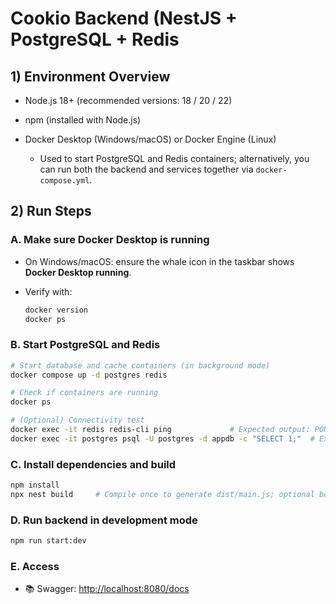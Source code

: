 # Cookio Backend (NestJS + PostgreSQL + Redis

## 1) Environment Overview

* Node.js 18+ (recommended versions: 18 / 20 / 22)
* npm (installed with Node.js)
* Docker Desktop (Windows/macOS) or Docker Engine (Linux)

  * Used to start PostgreSQL and Redis containers; alternatively, you can run both the backend and services together via `docker-compose.yml`.


## 2) Run Steps

### A. Make sure Docker Desktop is running

* On Windows/macOS: ensure the whale icon in the taskbar shows **Docker Desktop running**.
* Verify with:

  ```bash
  docker version
  docker ps
  ```

### B. Start PostgreSQL and Redis

```bash
# Start database and cache containers (in background mode)
docker compose up -d postgres redis

# Check if containers are running
docker ps

# (Optional) Connectivity test
docker exec -it redis redis-cli ping             # Expected output: PONG
docker exec -it postgres psql -U postgres -d appdb -c "SELECT 1;"  # Expected output: 1
```

### C. Install dependencies and build

```bash
npm install
npx nest build     # Compile once to generate dist/main.js; optional before start:dev
```

### D. Run backend in development mode

```bash
npm run start:dev
```

### E. Access

* 📚 Swagger: [http://localhost:8080/docs](http://localhost:8080/docs)
